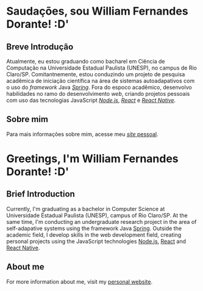 # Saudações, sou William Fernandes Dorante! :D'

## Breve Introdução
Atualmente, eu estou graduando como bacharel em Ciência de Computação na Universidade Estadual Paulista (UNESP), no campus de Rio Claro/SP. Comitantnemente, estou conduzindo um projeto de pesquisa acadêmica de iniciação científica na área de sistemas autoadapativos com o uso do *framework* Java [*Spring*](https://spring.io). Fora do espoco acadêmico, desenvolvo habilidades no ramo do desenvolvimento *web*, criando projetos pessoais com uso das tecnologias JavaScript [*Node.js*](https://nodejs.org), [*React*](https://reactjs.org) e [*React Native*](https://reactnative.dev).

## Sobre mim

Para mais informações sobre mim, acesse meu [*site* pessoal](https://liaskarllate.dev).

# Greetings, I'm William Fernandes Dorante! :D'

## Brief Introduction
Currently, I'm graduating as a bachelor in Computer Science at Universidade Estadual Paulista (UNESP), campus of Rio Claro/SP. At the same time, I'm conducting an undergraduate research project in the area of self-adapative systems using the framework Java [Spring](https://spring.io/). Outside the academic field, I develop skills in the web development field, creating personal projects using the JavaScript technologies [Node.js](https://nodejs.org), [React](https://reactjs.org/) and [React Native](https://reactnative.dev).

## About me

For more information about me, visit my [personal website](https://liaskarllate.dev).
